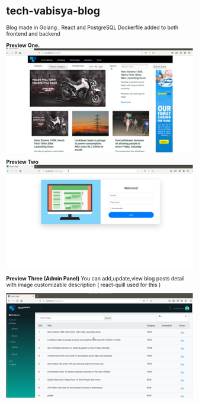 # tech-vabisya-blog
Blog made in Golang , React and PostgreSQL
Dockerfile added to both frontend and backend

**Preview One.**
![](tech-vabisya/client/public/images/preview/one.png)

**Preview Two**
![](tech-vabisya/client/public/images/preview/two.png)

**Preview Three (Admin Panel)**
You can add,update,view blog posts detail with image customizable description ( react-quill used for this )

![](tech-vabisya/client/public/images/preview/three.png)

